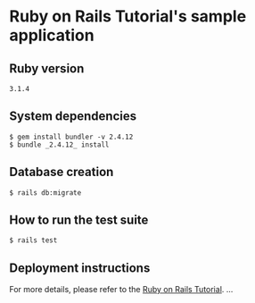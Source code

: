 # Ruby on Rails Tutorial's sample application

## Ruby version 
`3.1.4`
## System dependencies
```
$ gem install bundler -v 2.4.12
$ bundle _2.4.12_ install
```
## Database creation
```
$ rails db:migrate
```
## How to run the test suite
```
$ rails test
```
## Deployment instructions
For more details, please refer to the [Ruby on Rails Tutorial](https://railstutorial.jp/).
...